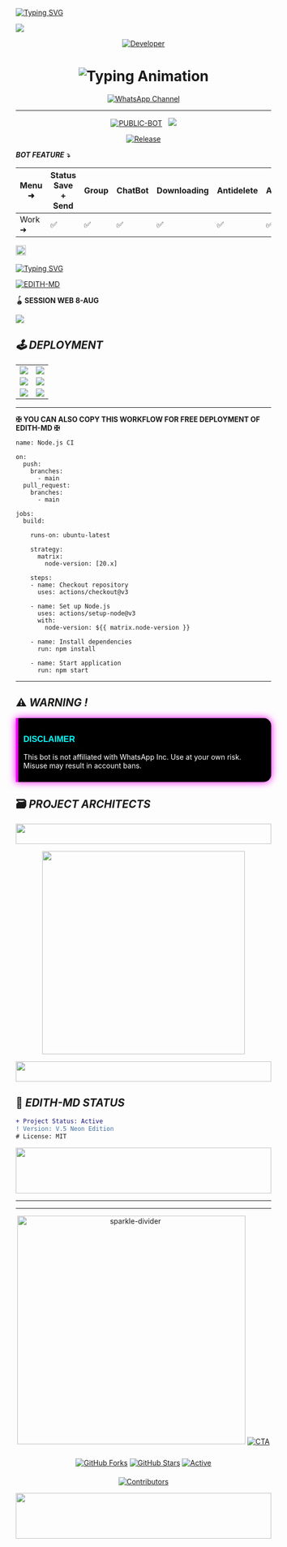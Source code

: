 <a href="https://git.io/typing-svg"><img src="https://readme-typing-svg.demolab.com?font=Black+Ops+One&size=70&pause=500&color=008080&center=true&width=1150&height=200&lines=PLEASE-FORK-STAR-BOT-REPO" alt="Typing SVG" /></a>
  </div>
<a><img src='https://ik.imagekit.io/mrshaban/IMG-20250808-WA0034.jpg?'/></a>

<p align="center">
  <a href="https://github.com/Bandah-E-Ali"><img title="Developer" src="https://img.shields.io/badge/Author-EDITH%20MD-FF00FF.svg?style=big-square&logo=github" /></a>
</p>

<div align="center">

<h1 align="center">
  <img src="https://readme-typing-svg.herokuapp.com?font=Fira+Code&size=30&duration=6000&color=00FF00&background=000000&center=true&vCenter=true&width=600&lines=⚡+EDITH+MD+BETTER+OPTION;🔥+THE+MOST+POWERFUL+WHATSAPP+BOT;💻+DEVELOPER+BY+MR+BANDAHEALI;🚀+EDITH-MD+SOLUTIONS;🌈+FAST+⚡+SECURE+🔒+RELIABLE+✅" alt="Typing Animation">
</h1>
  
[![WhatsApp Channel](https://img.shields.io/badge/Join-WhatsApp%20Channel-9ACD32?style=big-square&logo=whatsapp)](https://whatsapp.com/channel/0029VajGHyh2phHOH5zJl73P)
</div>

---------


<p align="center">
<a href="https://github.com/Bandah-E-Ali/Edith-md"><img title="PUBLIC-BOT" src="https://img.shields.io/static/v1?label=Language&message=English&style=square&color=darkpink"></a> &nbsp;
  <img src="https://komarev.com/ghpvc/?username=EDITH-MD&label=VIEWS&style=square&color=blue" />
</p>
</p> 

<p align="center">
  <a href="https://github.com/Bandah-E-Ali/Edith-md"><img title="Release" src="https://img.shields.io/badge/Release-beta%20v5-cyan.svg?style=for-the-badge&logo=aqua" /></a>
</p>


***BOT FEATURE ⤵️***

| Menu ⁠➜ | Status Save + Send | Group | ChatBot | Downloading | Antidelete | Ai | Viewonce | Fun | Status Reply | Status Reacts | HeartReacts | Autoreacts | Call Rejecter 
|---|---|---|---|---|---|---|---|---|---|---|---|---|---|
| Work ➜ |✅|✅|✅|✅|✅|✅|✅|✅|✅|✅|✅|✅|✅|

  
<a
href="https://github.com/Bandah-E-Ali/edith-md/graphs/commit-activity"><img height="20" src="https://img.shields.io/badge/Maintained%3F-yes-green.svg"></a>&nbsp;&nbsp;
</p>
<p align='center'>

 [![Typing SVG](https://readme-typing-svg.herokuapp.com?font=monospace-ExtraBold&color=blue&lines=𝗙𝗢𝗥𝗞+𝗔𝗡𝗗+𝗦𝗧𝗔𝗥+⭐+𝗥𝗘𝗣𝗢)](https://git.io/typing-svg)
 <p align="lift">
 <a href="https://github.com/Bandah-E-Ali/edith-md/fork"><img title="EDITH-MD" src="https://img.shields.io/badge/FORK-EDITH MD-h?color=008000&style=for-the-badge&logo=github"></a>
 

  **🪀 SESSION WEB 8-AUG**
  
  <a href='https://edith-pair.zone.id' target="_blank">
    <img src='https://img.shields.io/badge/PAIR_CODE-FF0000?style=for-the-badge&logo=matrix&logoColor=white&labelColor=000000'/>
  </a></br>


## _🕹️ DEPLOYMENT_

<div align="center">
  <table>
    <tr>
      <td><a href="https://dashboard.heroku.com/new-app?template=https://github.com/Bandah-E-Ali/edith-md" target="_blank"><img src="https://img.shields.io/badge/Heroku-430098?style=for-the-badge&logo=heroku&logoColor=white&labelColor=000000&color=0000FF"/></a></td>
      <td><a href="https://host.talkdrove.com/share-bot/47" target="_blank"><img src="https://img.shields.io/badge/TalkDrove-A52A2A?style=for-the-badge&logo=github&logoColor=white&labelColor=000000"/></a></td>
    </tr>
    <tr>
      <td><a href="https://app.koyeb.com/services/deploy?type=git&repository=Bandah-E-Ali/edith-md" target="_blank"><img src="https://img.shields.io/badge/Koyeb-FF009D?style=for-the-badge&logo=koyeb&logoColor=white&labelColor=000000"/></a></td>
      <td><a href="https://railway.app/new" target="_blank"><img src="https://img.shields.io/badge/Railway-FF8700?style=for-the-badge&logo=railway&logoColor=white&labelColor=000000"/></a></td>
    </tr>
    <tr>
      <td><a href="https://dashboard.render.com/web/new" target="_blank"><img src="https://img.shields.io/badge/Render-000000?style=for-the-badge&logo=render&logoColor=white&labelColor=000000&color=00ffaa"/></a></td>
      <td><a href="https://zone.id/" target="_blank"><img src="https://img.shields.io/badge/Free VPS-CC00FF?style=for-the-badge&logo=huggingface&logoColor=white&labelColor=000000"/></a></td>
    </tr>
  </table>
</div>

-------------

**✠ YOU CAN ALSO COPY THIS WORKFLOW FOR FREE DEPLOYMENT OF EDITH-MD ✠**

```
name: Node.js CI

on:
  push:
    branches:
      - main
  pull_request:
    branches:
      - main

jobs:
  build:

    runs-on: ubuntu-latest

    strategy:
      matrix:
        node-version: [20.x]

    steps:
    - name: Checkout repository
      uses: actions/checkout@v3

    - name: Set up Node.js
      uses: actions/setup-node@v3
      with:
        node-version: ${{ matrix.node-version }}

    - name: Install dependencies
      run: npm install

    - name: Start application
      run: npm start
```

-------


## ⚠️ _WARNING !_

<div style="background-color: #000000; border-left: 5px solid #ff00ff; padding: 10px; border-radius: 0 15px 15px 0; box-shadow: 0 0 15px #ff00ff;">
  <h3 style="color: #00ffff; font-family: 'Orbitron', sans-serif;">DISCLAIMER</h3>
  <p style="color: #ffffff;">This bot is not affiliated with WhatsApp Inc. Use at your own risk. Misuse may result in account bans.</p>
</div>

## 🗃️ _PROJECT ARCHITECTS_
<div align="center">
  <!-- Glowing Header -->
<p align="center">
  <img src="https://i.imgur.com/dBaSKWF.gif" height="40" width="100%">
</p>
  <a href="https://github.com/Bandah-E-Ali">
    <img src="https://github-readme-stats.vercel.app/api?username=Bandah-E-Ali&show_icons=true&theme=dark&border_color=00ffff&title_color=00ffff&icon_color=00ffff" width="400"/>
  </a>
</div>
<!-- Glowing Header -->
<p align="center">
  <img src="https://i.imgur.com/dBaSKWF.gif" height="40" width="100%">
</p>

## 🤖 _EDITH-MD STATUS_

```diff
+ Project Status: Active
! Version: V.5 Neon Edition
# License: MIT
```


<img src="https://i.imgur.com/dBaSKWF.gif" height="90" width="100%">

---
***

<div align="center">

<!-- Animated Sparkle Divider -->
<img src="https://i.giphy.com/media/XcQ0XH32ya0Gs3QNwk/giphy.webp" width="450" alt="sparkle-divider">

<!-- Enhanced Glowing CTA Button -->
<a href="https://github.com/Edith-MD/Edith-MD/fork">
  <img src="https://readme-typing-svg.demolab.com?font=Comfortaa&size=22&duration=2000&pause=500&color=FF9D00&background=1A1A1A&center=true&vCenter=true&width=550&repeat=true&lines=%E2%9A%A0%EF%B8%8F++FORK++%F0%9F%8D%B4++%26++STAR++%F0%9F%8C%9F++TO++SUPPORT++%E2%9A%A0%EF%B8%8F;%F0%9F%94%A5++HELP++GROW++THE++PROJECT++%F0%9F%94%A5" alt="CTA">
</a>

<!-- New Feature Badges -->
<div style="margin-top:25px">
  
[![GitHub Forks](https://img.shields.io/badge/FORKS-%3F-00FFAA?style=for-the-badge&logo=github&labelColor=1A1A1A)](https://github.com/Edith-MD/Edith-MD/fork)
[![GitHub Stars](https://img.shields.io/badge/STARS-%3F-00BFFF?style=for-the-badge&logo=github&labelColor=1A1A1A)](https://github.com/Edith-MD/Edith-MD)
[![Active](https://img.shields.io/badge/STATUS-ACTIVE-00FF00?style=for-the-badge&logo=vercel)](https://github.com/Edith-MD/Edith-MD)

</div>

<!-- New Animated Contributors -->
<div style="margin-top:20px">

[![Contributors](https://readme-typing-svg.demolab.com?font=Fira+Code&size=16&duration=3000&pause=1000&color=58A6FF&background=00000000&center=true&vCenter=true&width=500&lines=THANKS+TO+ALL+CONTRIBUTORS+%F0%9F%99%8F;SPECIAL+THANKS+TO+OUR+STAR+SUPPORTERS+%E2%AD%90)](https://github.com/Edith-MD/Edith-MD/graphs/contributors)

</div>

</div>

<img src="https://i.imgur.com/dBaSKWF.gif" height="90" width="100%">
